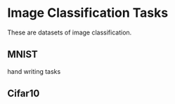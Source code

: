 # Image Classification Tasks
These are datasets of image classification.
## MNIST
hand writing tasks

## Cifar10